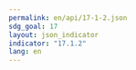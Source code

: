 ```yaml
---
permalink: en/api/17-1-2.json
sdg_goal: 17
layout: json_indicator
indicator: "17.1.2"
lang: en
---
```


